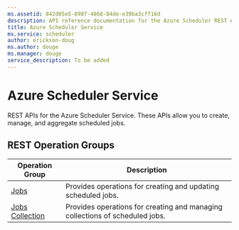 ```yaml
---
ms.assetid: 842d85e5-8987-4868-84de-e39ba3cff16d
description: API reference documentation for the Azure Scheduler REST APIs.
title: Azure Scheduler Service
ms.service: scheduler
author: erickson-doug
ms.author: douge
ms.manager: douge
service_description: To be added
---
```



# Azure Scheduler Service

REST APIs for the Azure Scheduler Service. These APIs allow you to create, manage, and aggregate scheduled jobs.

## REST Operation Groups

| Operation Group | Description |
|-----------------|-------------|
| [Jobs](xref:management.azure.com.scheduler.jobs) | Provides operations for creating and updating scheduled jobs.            |
| [Jobs Collection](xref:management.azure.com.scheduler.jobcollections)           | Provides operations for creating and managing collections of scheduled jobs.      |
